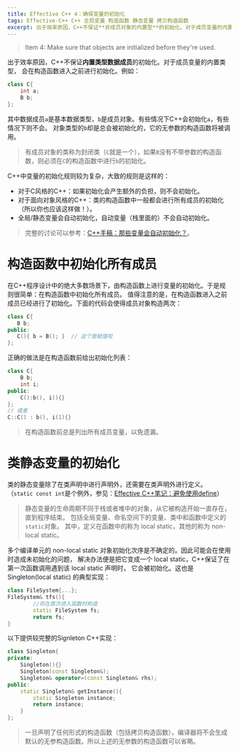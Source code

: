 ```yaml
---
title: Effective C++ 4：确保变量的初始化
tags: Effective-C++ C++ 全局变量 构造函数 静态变量 拷贝构造函数
excerpt: 出于效率原因，C++不保证**非成员对象的内置型**的初始化。对于成员变量的内置类型，会在构造函数进入之前进行初始化。
---
```


> Item 4: Make sure that objects are initialized before they're used.

出于效率原因，C++不保证**内置类型数据成员**的初始化。对于成员变量的内置类型，
会在构造函数进入之前进行初始化。例如：

```cpp
class C{
    int a;
    B b;
};
```

其中数据成员`a`是基本数据类型，`b`是成员对象。有些情况下C++会初始化`a`，有些情况下则不会。
对象类型的`b`却是总会被初始化的，它的无参数的构造函数将被调用。

> 有成员对象的类称为封闭类（`C`就是一个），如果`B`没有不带参数的构造函数，则必须在`C`的构造函数中进行`b`的初始化。

C++中变量的初始化规则较为复杂，大致的规则是这样的：

* 对于C风格的C++：如果初始化会产生额外的负担，则不会初始化。
* 对于面向对象风格的C++：类的构造函数中一般都会进行所有成员的初始化（所以你也应该这样做！）。
* 全局/静态变量会自动初始化，自动变量（栈里面的）不会自动初始化。

> 完整的讨论可以参考：[C++手稿：那些变量会自动初始化？][auto-init]。

<!--more-->

# 构造函数中初始化所有成员

在C++程序设计中的绝大多数场景下，由构造函数上进行变量的初始化。于是规则很简单：在构造函数中初始化所有成员。
值得注意的是，在构造函数进入之前成员已经进行了初始化。下面的代码会使得成员对象构造两次：

```cpp
class C{
   B b;
public:
   C(){ b = B(); }  // 这个是赋值啦
};
```

正确的做法是在构造函数前给出初始化列表：

```cpp
class C{
    B b;
    int i;
public:
    C():b(), i(){}
};
// 或者
C::C() : b(), i(1){}
```

> 在构造函数前总是列出所有成员变量，以免遗漏。

# 类静态变量的初始化

类的静态变量除了在类声明中进行声明外，还需要在类声明外进行定义。
（`static const int`是个例外，参见：[Effective C++笔记：避免使用define](/2015/07/21/effective-cpp-2.html)）

> 静态变量的生命周期不同于栈或者堆中的对象，从它被构造开始一直存在，直到程序结束。
包括全局变量、命名空间下的变量、类中和函数中定义的`static`对象。
其中，定义在函数中的称为 local static，其他的称为 non-local static。

多个编译单元的 non-local static 对象初始化次序是不确定的。因此可能会在使用时造成未初始化的问题，
解决办法便是把它变成一个 local static，C++保证了在第一次函数调用遇到该 local static 声明时，
它会被初始化。这也是Singleton(local static) 的典型实现：

```cpp
class FileSystem{...};
FileSystem& tfs(){
		//将在首次进入函数时构造
		static FileSystem fs;	
		return fs;
}
```
	
以下提供较完整的Signleton C++实现：

```cpp
class Singleton{
private:
    Singleton(){}
    Singleton(const Singleton&);
    Singleton& operator=(const Singleton& rhs);
public:
    static Singleton& getInstance(){
        static Singleton instance;
        return instance; 
    }
};
```
	
> 一旦声明了任何形式的构造函数（包括拷贝构造函数），编译器将不会生成默认的无参构造函数。所以上述的无参数的构造函数可以省略。

[auto-init]: /2015/10/05/cpp-variable-init.html
